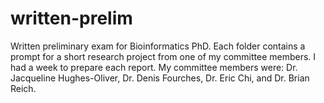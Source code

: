 # written-prelim
Written preliminary exam for Bioinformatics PhD. Each folder contains a prompt for a short research project from one of my committee members.  I had a week to prepare each report.  My committee members were: Dr. Jacqueline Hughes-Oliver, Dr. Denis Fourches, Dr. Eric Chi, and Dr. Brian Reich. 
